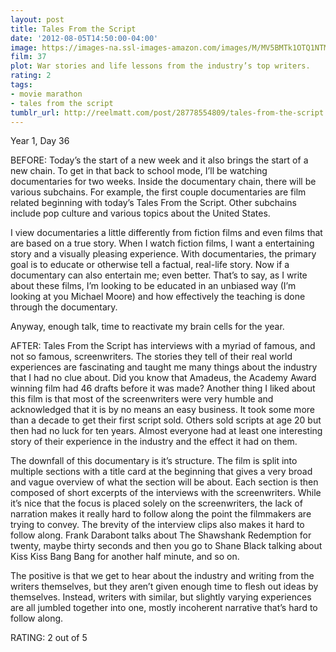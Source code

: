 ```yaml
---
layout: post
title: Tales From the Script
date: '2012-08-05T14:50:00-04:00'
image: https://images-na.ssl-images-amazon.com/images/M/MV5BMTk1OTQ1NTM2OF5BMl5BanBnXkFtZTcwMDAxMzgwMw@@._V1_UX182_CR0,0,182,268_AL_.jpg
film: 37
plot: War stories and life lessons from the industry’s top writers.
rating: 2
tags:
- movie marathon
- tales from the script
tumblr_url: http://reelmatt.com/post/28778554809/tales-from-the-script
---
```


Year 1, Day 36

BEFORE: Today’s the start of a new week and it also brings the start of a new chain. To get in that back to school mode, I’ll be watching documentaries for two weeks. Inside the documentary chain, there will be various subchains. For example, the first couple documentaries are film related beginning with today’s Tales From the Script. Other subchains include pop culture and various topics about the United States.

I view documentaries a little differently from fiction films and even films that are based on a true story. When I watch fiction films, I want a entertaining story and a visually pleasing experience. With documentaries, the primary goal is to educate or otherwise tell a factual, real-life story. Now if a documentary can also entertain me; even better. That’s to say, as I write about these films, I’m looking to be educated in an unbiased way (I’m looking at you Michael Moore) and how effectively the teaching is done through the documentary.

Anyway, enough talk, time to reactivate my brain cells for the year.

AFTER: Tales From the Script has interviews with a myriad of famous, and not so famous, screenwriters. The stories they tell of their real world experiences are fascinating and taught me many things about the industry that I had no clue about. Did you know that Amadeus, the Academy Award winning film had 46 drafts before it was made? Another thing I liked about this film is that most of the screenwriters were very humble and acknowledged that it is by no means an easy business. It took some more than a decade to get their first script sold. Others sold scripts at age 20 but then had no luck for ten years. Almost everyone had at least one interesting story of their experience in the industry and the effect it had on them.

The downfall of this documentary is it’s structure. The film is split into multiple sections with a title card at the beginning that gives a very broad and vague overview of what the section will be about. Each section is then composed of short excerpts of the interviews with the screenwriters. While it’s nice that the focus is placed solely on the screenwriters, the lack of narration makes it really hard to follow along the point the filmmakers are trying to convey. The brevity of the interview clips also makes it hard to follow along. Frank Darabont talks about The Shawshank Redemption for twenty, maybe thirty seconds and then you go to Shane Black talking about Kiss Kiss Bang Bang for another half minute, and so on.

The positive is that we get to hear about the industry and writing from the writers themselves, but they aren’t given enough time to flesh out ideas by themselves. Instead, writers with similar, but slightly varying experiences are all jumbled together into one, mostly incoherent narrative that’s hard to follow along.

RATING: 2 out of 5
